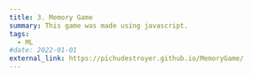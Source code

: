 ```yaml
---
title: 3. Memory Game
summary: This game was made using javascript.
tags:
  - ML
#date: 2022-01-01
external_link: https://pichudestroyer.github.io/MemoryGame/
---
```

